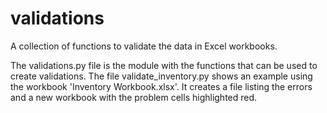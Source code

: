 # validations
A collection of functions to validate the data in Excel workbooks.

The validations.py file is the module with the functions that can be used to create validations. The file validate_inventory.py shows an example using the workbook
'Inventory Workbook.xlsx'. It creates a file listing the errors and a new workbook with the problem cells highlighted red.
